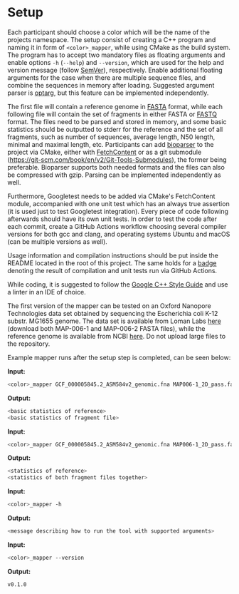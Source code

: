 # Setup

Each participant should choose a color which will be the name of the projects namespace. The setup consist of creating a C++ program and naming it in form of `<color>_mapper`, while using CMake as the build system. The program has to accept two mandatory files as floating arguments and enable options `-h` (`--help`) and `--version`, which are used for the help and version message (follow [SemVer](https://semver.org/)), respectively. Enable additional floating arguments for the case when there are multiple sequence files, and combine the sequences in memory after loading. Suggested argument parser is [optarg](https://linux.die.net/man/3/optarg), but this feature can be implemented independently.

The first file will contain a reference genome in [FASTA](https://en.wikipedia.org/wiki/FASTA_format) format, while each following file will contain the set of fragments in either FASTA or [FASTQ](https://en.wikipedia.org/wiki/FASTQ_format) format. The files need to be parsed and stored in memory, and some basic statistics should be outputted to stderr for the reference and the set of all fragments, such as number of sequences, average length, N50 length, minimal and maximal length, etc. Participants can add [bioparser](https://github.com/rvaser/bioparser) to the project via CMake, either with [FetchContent](https://cmake.org/cmake/help/latest/module/FetchContent.html) or as a git submodule (https://git-scm.com/book/en/v2/Git-Tools-Submodules), the former being preferable. Bioparser supports both needed formats and the files can also be compressed with gzip. Parsing can be implemented independently as well.

Furthermore, Googletest needs to be added via CMake's FetchContent module, accompanied with one unit test which has an always true assertion (it is used just to test Googletest integration). Every piece of code following afterwards should have its own unit tests. In order to test the code after each commit, create a GitHub Actions workflow choosing several compiler versions for both gcc and clang, and operating systems Ubuntu and macOS (can be multiple versions as well).

Usage information and compilation instructions should be put inside the README located in the root of this project. The same holds for a [badge](https://docs.github.com/en/actions/managing-workflow-runs/adding-a-workflow-status-badge) denoting the result of compilation and unit tests run via GitHub Actions.

While coding, it is suggested to follow the [Google C++ Style Guide](https://google.github.io/styleguide/cppguide.html) and use a linter in an IDE of choice.

The first version of the mapper can be tested on an Oxford Nanopore Technologies data set obtained by sequencing the Escherichia coli K-12 substr. MG1655 genome. The data set is available from Loman Labs [here](http://lab.loman.net/2015/09/24/first-sqk-map-006-experiment/) (download both MAP-006-1 and MAP-006-2 FASTA files), while the reference genome is available from NCBI [here](https://ftp.ncbi.nlm.nih.gov/genomes/all/GCF/000/005/845/GCF_000005845.2_ASM584v2/GCF_000005845.2_ASM584v2_genomic.fna.gz). Do not upload large files to the repository.

Example mapper runs after the setup step is completed, can be seen below:

**Input:**
```bash
<color>_mapper GCF_000005845.2_ASM584v2_genomic.fna MAP006-1_2D_pass.fasta
```
**Output:**
```bash
<basic statistics of reference>
<basic statistics of fragment file>
```

**Input:**
```bash
<color>_mapper GCF_000005845.2_ASM584v2_genomic.fna MAP006-1_2D_pass.fasta MAP006-2_2D_pass.fasta
```
**Output:**
```bash
<statistics of reference>
<statistics of both fragment files together>
```

**Input:**
```bash
<color>_mapper -h
```
**Output:**
```bash
<message describing how to run the tool with supported arguments>
```

**Input:**
```bash
<color>_mapper --version
```
**Output:**
```bash
v0.1.0
```
